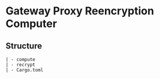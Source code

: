 # Gateway Proxy Reencryption Computer

## Structure

```
| - compute
| - recrypt
| - Cargo.toml
```
